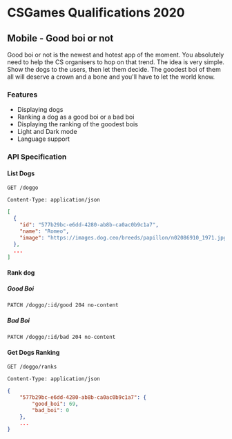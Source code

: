 # CSGames Qualifications 2020

## Mobile - Good boi or not

Good boi or not is the newest and hotest app of the moment. You absolutely need to help the CS organisers to hop on that trend. The idea is very simple. Show the dogs to the users, then let them decide. The goodest boi of them all will deserve a crown and a bone and you'll have to let the world know.

### Features

- Displaying dogs
- Ranking a dog as a good boi or a bad boi
- Displaying the ranking of the goodest bois
- Light and Dark mode
- Language support

### API Specification

#### List Dogs

`GET /doggo`

```
Content-Type: application/json
```

```json
[
  {
    "id": "577b29bc-e6dd-4280-ab8b-ca0ac0b9c1a7",
    "name": "Romeo",
    "image": "https://images.dog.ceo/breeds/papillon/n02086910_1971.jpg"
  },
  ...
]
```

#### Rank dog

##### Good Boi

`PATCH /doggo/:id/good 204 no-content`

##### Bad Boi

`PATCH /doggo/:id/bad 204 no-content`

#### Get Dogs Ranking

`GET /doggo/ranks`

```
Content-Type: application/json
```

```json
{
    "577b29bc-e6dd-4280-ab8b-ca0ac0b9c1a7": {
        "good_boi": 69,
        "bad_boi": 0
    },
    ...
}
```

